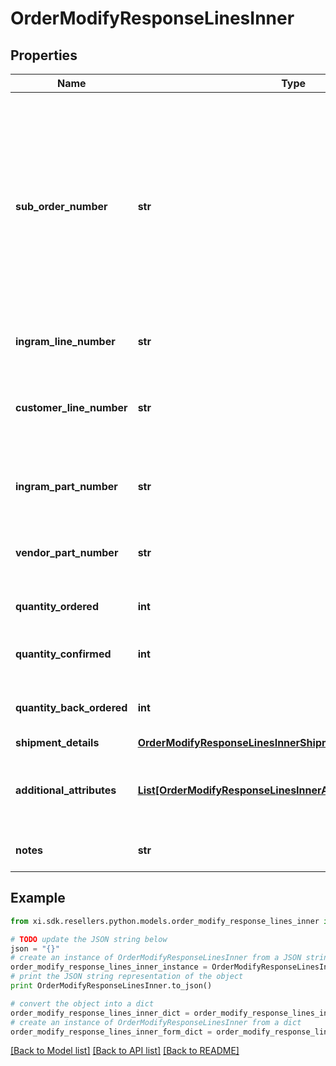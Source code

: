 # OrderModifyResponseLinesInner


## Properties

Name | Type | Description | Notes
------------ | ------------- | ------------- | -------------
**sub_order_number** | **str** | The sub order number. The two-digit prefix is the warehouse code of the warehouse nearest the reseller. The middle number is the order number. The two-digit suffix is the sub order number. | [optional] 
**ingram_line_number** | **str** | The IngramMicro line number. | [optional] 
**customer_line_number** | **str** | The reseller&#39;s line number for reference in their system. | [optional] 
**ingram_part_number** | **str** | The unique IngramMicro part number for the line item. | [optional] 
**vendor_part_number** | **str** | The vendor&#39;s part number for the line item. | [optional] 
**quantity_ordered** | **int** | The quantity ordered of the line item. | [optional] 
**quantity_confirmed** | **int** | The quantity confirmed of the line item. | [optional] 
**quantity_back_ordered** | **int** | The quantity backordered of the line item. | [optional] 
**shipment_details** | [**OrderModifyResponseLinesInnerShipmentDetails**](OrderModifyResponseLinesInnerShipmentDetails.md) |  | [optional] 
**additional_attributes** | [**List[OrderModifyResponseLinesInnerAdditionalAttributesInner]**](OrderModifyResponseLinesInnerAdditionalAttributesInner.md) | SAP requested and country-specific line level details. | [optional] 
**notes** | **str** | Line-level notes for the order. | [optional] 

## Example

```python
from xi.sdk.resellers.python.models.order_modify_response_lines_inner import OrderModifyResponseLinesInner

# TODO update the JSON string below
json = "{}"
# create an instance of OrderModifyResponseLinesInner from a JSON string
order_modify_response_lines_inner_instance = OrderModifyResponseLinesInner.from_json(json)
# print the JSON string representation of the object
print OrderModifyResponseLinesInner.to_json()

# convert the object into a dict
order_modify_response_lines_inner_dict = order_modify_response_lines_inner_instance.to_dict()
# create an instance of OrderModifyResponseLinesInner from a dict
order_modify_response_lines_inner_form_dict = order_modify_response_lines_inner.from_dict(order_modify_response_lines_inner_dict)
```
[[Back to Model list]](../README.md#documentation-for-models) [[Back to API list]](../README.md#documentation-for-api-endpoints) [[Back to README]](../README.md)


